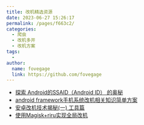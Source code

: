 ```yaml
---
title: 改机精选资源
date: 2023-06-27 15:26:17
permalink: /pages/f663c2/
categories:
  - 爬虫
  - 改机多开
  - 改机方案
tags:
  -
author:
  name: fovegage
  link: https://github.com/fovegage
---
```


- [探索 Android的SSAID（Android ID） 的奥秘](https://www.cnblogs.com/kezhuang/p/14623370.html)
- [android framework手机系统改机相关知识简单方案](https://blog.csdn.net/liaosongmao1/article/details/124844250)
- [安卓改机技术揭秘(一) 工具篇](https://blog.csdn.net/omnispace/article/details/78081615)
- [使用Magisk+riru实现全局改机](https://www.cnblogs.com/luoyesiqiu/p/magisk_riru.html)